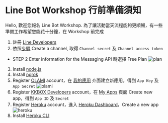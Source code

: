 # Line Bot Workshop 行前準備須知
Hello, 歡迎您報名 Line Bot Workshop. 為了讓活動當天流程能夠更順暢，有一些準備工作希望您能花十分鐘，在 Workshop 前完成
1. 註冊 [Line Developers](https://developers.line.me/console/register/messaging-api/provider/)
2. 依照[步驟](https://developers.line.me/en/docs/messaging-api/getting-started/) Create a channel, 取得 `Channel secret` 及 `Channel access token`
- STEP 2 Enter information for the Messaging API 時選擇 Free Plan ![plan](https://imgur.com/hBrSEds.png)
3. Install [node.js](https://nodejs.org/en/)
4. Install [ngrok](https://ngrok.com/download)
5. Register [OLAMI](https://tw.olami.ai/) account，在 [我的應用](https://tw.olami.ai/open/website/applicationmanage/application_show) 介面建立新應用，得到 `App Key` 及 `App Secret` ![olami](https://imgur.com/W3UDnIf.png) 
6. Register [KKBOX Developers](https://developer.kkbox.com) account，在 [My Apps](https://developer.kkbox.com/#/app) 頁面 Create new app，得到 `App ID` 及 `Secret`
7. Register [Heroku](https://www.heroku.com/) account，進入 [Heroku Dashboard](https://dashboard.heroku.com/apps)，Create a new app ![heroku](https://imgur.com/q2wXN8O.png)
8. Install [Heroku CLI](https://devcenter.heroku.com/articles/heroku-cli)
